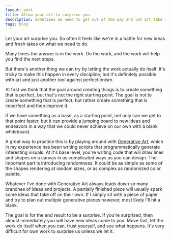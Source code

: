 ```yaml
---
layout: post
title: Allow your art to surprise you
description: Sometimes we need to get out of the way and let art take it's own form
tags: blog
---
```


Let your art surprise you. So often it feels like we're in a battle for new ideas and fresh takes on what we need to do. 

Many times the answer is in the work. Do the work, and the work will help you find the next steps.

But there's another thing we can try by letting the work actually do itself. It's tricky to make this happen in every discipline, but it's definitely possible with art and just another tool against perfectionism.

At first we think that the goal around creating things is to create something that is perfect, but that's not the right starting point. The goal is not to create something that is perfect, but rather create something that is imperfect and then improve it.

If we have something as a base, as a starting point, not only can we get to that point faster, but it can provide a jumping board to new ideas and endeavors in a way that we could never achieve on our own with a blank whiteboard.

A great way to practice this is by playing around with [Generative Art](https://github.com/erdavids/Generative-Art), which in my experience has been writing scripts that programmatically generate interesting visuals. At it's base level, you're writing code that will draw lines and shapes on a canvas in as complicated ways as you can design. The important part is introducing randomness. It could be as simple as some of the shapes rendering at random sizes, or as complex as randomized color palette.

Whatever I've done with Generative Art always leads down so many branches of ideas and projects. A partially finished piece will usually spark some ideas that take off on their own. If I simply sit with a piece of paper and try to plan out multiple generative pieces however, most likely I'll hit a blank.

The goal is for the end result to be a surprise. If you're surprised, then almost immediately you will have new ideas come to you. Move fast, let the work do itself when you can, trust yourself, and see what happens. It's very difficult for own work to surprise us unless we let it.


